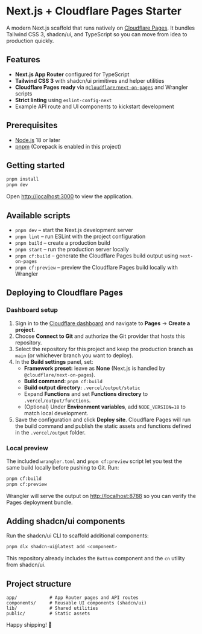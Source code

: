 # Next.js + Cloudflare Pages Starter

A modern Next.js scaffold that runs natively on [Cloudflare Pages](https://developers.cloudflare.com/pages/). It bundles Tailwind CSS 3, shadcn/ui, and TypeScript so you can move from idea to production quickly.

## Features

- **Next.js App Router** configured for TypeScript
- **Tailwind CSS 3** with shadcn/ui primitives and helper utilities
- **Cloudflare Pages ready** via [`@cloudflare/next-on-pages`](https://github.com/cloudflare/next-on-pages) and Wrangler scripts
- **Strict linting** using `eslint-config-next`
- Example API route and UI components to kickstart development

## Prerequisites

- [Node.js](https://nodejs.org/) 18 or later
- [pnpm](https://pnpm.io/) (Corepack is enabled in this project)

## Getting started

```bash
pnpm install
pnpm dev
```

Open <http://localhost:3000> to view the application.

## Available scripts

- `pnpm dev` – start the Next.js development server
- `pnpm lint` – run ESLint with the project configuration
- `pnpm build` – create a production build
- `pnpm start` – run the production server locally
- `pnpm cf:build` – generate the Cloudflare Pages build output using `next-on-pages`
- `pnpm cf:preview` – preview the Cloudflare Pages build locally with Wrangler

## Deploying to Cloudflare Pages

### Dashboard setup

1. Sign in to the [Cloudflare dashboard](https://dash.cloudflare.com/) and navigate to **Pages** → **Create a project**.
2. Choose **Connect to Git** and authorize the Git provider that hosts this repository.
3. Select the repository for this project and keep the production branch as `main` (or whichever branch you want to deploy).
4. In the **Build settings** panel, set:
   - **Framework preset:** leave as **None** (Next.js is handled by `@cloudflare/next-on-pages`).
   - **Build command:** `pnpm cf:build`
   - **Build output directory:** `.vercel/output/static`
   - Expand **Functions** and set **Functions directory** to `.vercel/output/functions`.
   - (Optional) Under **Environment variables**, add `NODE_VERSION=18` to match local development.
5. Save the configuration and click **Deploy site**. Cloudflare Pages will run the build command and publish the static assets and functions defined in the `.vercel/output` folder.

### Local preview

The included `wrangler.toml` and `pnpm cf:preview` script let you test the same build locally before pushing to Git. Run:

```bash
pnpm cf:build
pnpm cf:preview
```

Wrangler will serve the output on <http://localhost:8788> so you can verify the Pages deployment bundle.

## Adding shadcn/ui components

Run the shadcn/ui CLI to scaffold additional components:

```bash
pnpm dlx shadcn-ui@latest add <component>
```

This repository already includes the `Button` component and the `cn` utility from shadcn/ui.

## Project structure

```
app/            # App Router pages and API routes
components/     # Reusable UI components (shadcn/ui)
lib/            # Shared utilities
public/         # Static assets
```

Happy shipping! 🚀

